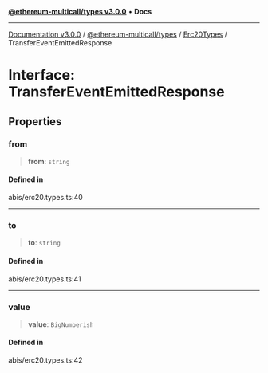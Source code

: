 [**@ethereum-multicall/types v3.0.0**](../../../README.md) • **Docs**

***

[Documentation v3.0.0](../../../../../packages.md) / [@ethereum-multicall/types](../../../README.md) / [Erc20Types](../README.md) / TransferEventEmittedResponse

# Interface: TransferEventEmittedResponse

## Properties

### from

> **from**: `string`

#### Defined in

abis/erc20.types.ts:40

***

### to

> **to**: `string`

#### Defined in

abis/erc20.types.ts:41

***

### value

> **value**: `BigNumberish`

#### Defined in

abis/erc20.types.ts:42
